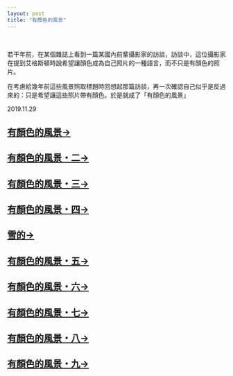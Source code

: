 ```yaml
---
layout: post
title: "有顏色的風景"
---
```


  
&nbsp;
&nbsp;

若干年前，在某個雜誌上看到一篇某國內前輩攝影家的訪談，訪談中，這位攝影家在提到艾格斯頓時說希望讓顏色成為自己照片的一種語言，而不只是有顏色的照片。

在考慮給幾年前這些風景照取標題時回想起那篇訪談，再一次確認自己似乎是反過來的：只是希望讓這些照片帶有顏色。於是就成了「有顏色的風景」

2019.11.29



## [有顏色的風景→](https://cxcxcx.cx/works/0003.html)

## [有顏色的風景・二→](https://cxcxcx.cx/works/0005.html)

## [有顏色的風景・三→](https://cxcxcx.cx/works/0007.html)

## [有顏色的風景・四→](https://cxcxcx.cx/works/0009.html)

## [雪的→](https://cxcxcx.cx/works/00011.html)

## [有顏色的風景・五→](https://cxcxcx.cx/works/0013.html)

## [有顏色的風景・六→](https://cxcxcx.cx/works/0015.html)

## [有顏色的風景・七→](https://cxcxcx.cx/works/0017.html)

## [有顏色的風景・八→](https://cxcxcx.cx/works/0019.html)

## [有顏色的風景・九→](https://cxcxcx.cx/works/0021.html)